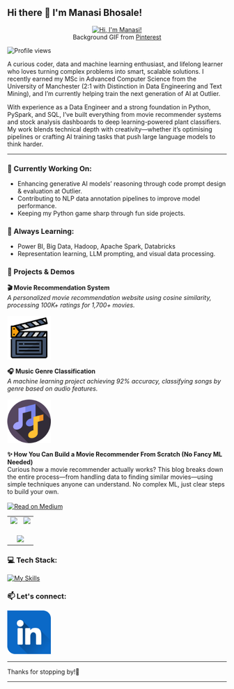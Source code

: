 ## Hi there 👋 I'm Manasi Bhosale!

<div align="center">

[![Hi, I'm Manasi!](assets/Untitled%20design(2).gif)](https://github.com/ManasiBhosale)  
Background GIF from [Pinterest](https://uk.pinterest.com/pin/1146166174271946288/)
</div>

<p align="left">
  <img src="https://komarev.com/ghpvc/?username=ManasiBhosale&style=flat-square&color=blue" alt="Profile views" />
</p>

A curious coder, data and machine learning enthusiast, and lifelong learner who loves turning complex problems into smart, scalable solutions. I recently earned my MSc in Advanced Computer Science from the University of Manchester (2:1 with Distinction in Data Engineering and Text Mining), and I’m currently helping train the next generation of AI at Outlier.

With experience as a Data Engineer and a strong foundation in Python, PySpark, and SQL, I’ve built everything from movie recommender systems and stock analysis dashboards to deep learning-powered plant classifiers. My work blends technical depth with creativity—whether it’s optimising pipelines or crafting AI training tasks that push large language models to think harder.

---

### 🔭 Currently Working On:
- Enhancing generative AI models’ reasoning through code prompt design & evaluation at Outlier.
- Contributing to NLP data annotation pipelines to improve model performance.
- Keeping my Python game sharp through fun side projects.

### 🌱 Always Learning:
- Power BI, Big Data, Hadoop, Apache Spark, Databricks 
- Representation learning, LLM prompting, and visual data processing.



### 🔗 Projects & Demos

<p>
<strong>🎬 Movie Recommendation System</strong><br>
<em>A personalized movie recommendation website using cosine similarity, processing 100K+ ratings for 1,700+ movies.</em><br><br>
<a href="https://movierecommendation-lxjd.onrender.com/" target="_blank">
  <img src="https://github.com/ManasiBhosale/ManasiBhosale/blob/0a7851d353cedc6cfb19c1e37e2e8b51716a9d6b/assets/movie.png?raw=true" width="100" alt="Movie Icon" />
</a>
</p>

<p>
<strong>🎧 Music Genre Classification</strong><br>
<em>A machine learning project achieving 92% accuracy, classifying songs by genre based on audio features.</em><br><br>
<a href="https://www.kaggle.com/code/manasibhosale/music-genre-classification-accuracy-92" target="_blank">
  <img src="https://github.com/ManasiBhosale/ManasiBhosale/blob/0a7851d353cedc6cfb19c1e37e2e8b51716a9d6b/assets/musical-notes.png?raw=true" width="100" alt="Music Icon" />
</a>
</p>

<p> <strong>✨ How You Can Build a Movie Recommender From Scratch (No Fancy ML Needed)</strong><br> Curious how a movie recommender actually works?
This blog breaks down the entire process—from handling data to finding similar movies—using simple techniques anyone can understand. No complex ML, just clear steps to build your own.
 <br><br> <a href="https://medium.com/@manasibhosale1103/how-you-can-build-a-movie-recommender-from-scratch-no-fancy-ml-needed-dcb0ccaf1159" target="_blank"> <img src="https://img.shields.io/badge/Read%20on-Medium-black?style=for-the-badge&logo=medium" alt="Read on Medium" /> </a> </p>



<!-- GitHub Stats and Streak: Symmetrical side-by-side layout -->
<table align="center">
  <tr>
    <td align="center" valign="top">
      <img src="https://github-readme-stats.vercel.app/api?username=ManasiBhosale&show_icons=true&theme=default&hide_border=false&count_private=true" />
    </td>
    <td align="center" valign="top">
      <img src="https://nirzak-streak-stats.vercel.app/?user=ManasiBhosale&theme=default_repocard&hide_border=false&include_all_commits=true" />
    </td>
  </tr>
  <tr>
    <td colspan="2" align="center">
      <br/>
      <img src="https://github-readme-stats.vercel.app/api/top-langs/?username=ManasiBhosale&langs_count=10&layout=compact&theme=default_repocard&hide_border=false&count_private=true&include_all_commits=true" />
    </td>
  </tr>
</table>




### 💻 Tech Stack:

[![My Skills](https://skillicons.dev/icons?i=cpp,php,python,html,aws,azure,mysql,postgres,mongodb,flask,tensorflow,pytorch,opencv,anaconda,git,gitlab,bitbucket,vscode,py,pycharm&theme=light)](https://skillicons.dev)



### 📫 Let's connect:
<p align="left">
  <a href="https://www.linkedin.com/in/manasi-bhosale/" target="_blank">
    <img src="https://github.com/ManasiBhosale/ManasiBhosale/blob/662fdb46bf6f1db65dbebe0cf246afeecac6de88/assets/linkedin.png?raw=true" width="100" alt="LinkedIn Profile"/>
  </a>
</p>


---


Thanks for stopping by!🤗


---
<!-- Proudly created with GPRM ( https://gprm.itsvg.in ) -->



